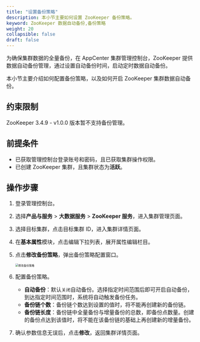 ```yaml
---
title: "设置备份策略"
description: 本小节主要如何设置 ZooKeeper 备份策略。 
keyword: ZooKeeper 数据自动备份,备份策略
weight: 20
collapsible: false
draft: false
---
```


为确保集群数据的全量备份，在 AppCenter 集群管理控制台，ZooKeeper 提供数据自动备份管理，通过设置自动备份时间，启动定时数据自动备份。

本小节主要介绍如何配置备份策略，以及如何开启 ZooKeeper 集群数据自动备份。

## 约束限制

ZooKeeper 3.4.9 - v1.0.0 版本暂不支持备份管理。

## 前提条件

- 已获取管理控制台登录账号和密码，且已获取集群操作权限。
- 已创建 ZooKeeper 集群，且集群状态为**活跃**。

## 操作步骤

1. 登录管理控制台。
2. 选择**产品与服务** > **大数据服务** > **ZooKeeper 服务**，进入集群管理页面。
3. 选择目标集群，点击目标集群 ID，进入集群详情页面。
4. 在**基本属性**模块，点击编辑下拉列表，展开属性编辑栏目。
5. 点击**修改备份策略**，弹出备份策略配置窗口。

   <img src="../../../_images/backup_auto.png" alt="修改备份策略" style="zoom:50%;" />

6. 配置备份策略。

   - **自动备份**：默认`关闭`自动备份。选择指定时间范围后即可开启自动备份，到达指定时间范围时，系统将自动触发备份任务。
   - **备份链个数**：备份链个数达到设置的值时，将不能再创建新的备份链。
   - **备份链长度**：备份链中全量备份与增量备份的总数，即备份点数量。创建的备份点达到该值时，将不能在该备份链的基础上再创建新的增量备份。

7. 确认参数信息无误后，点击**修改**，返回集群详情页面。